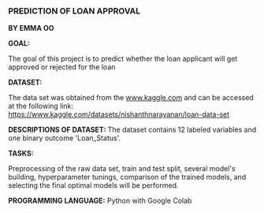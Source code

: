 ### **PREDICTION OF LOAN APPROVAL**

**BY EMMA OO**

**GOAL:**

The goal of this project is to predict whether the loan applicant will get approved or rejected for the loan

**DATASET:**

The data set was obtained from the www.kaggle.com and can be accessed at the following link: 
https://www.kaggle.com/datasets/nishanthnarayanan/loan-data-set

**DESCRIPTIONS OF DATASET:**
The dataset contains 12 labeled variables and one binary outcome 'Loan_Status'. 

**TASKS:**

Preprocessing of the raw data set, train and test split, several model's building, hyperparameter tunings, comparison of the trained models, and selecting the final optimal models will be performed. 


**PROGRAMMING LANGUAGE:**
Python with Google Colab
